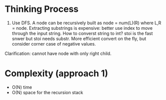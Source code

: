 # Thinking Process 

1. Use DFS. A node can be recursively built as node = num(L)(R) where L,R = node. Extracting substrings is expensive: better use index to move through the input string. How to converst string to int? stoi is the fast snwer but stoi needs substr. More efficient convert on the fly, but consider corner case of negative values.

Clarification: cannot have node with only right child.

# Complexity (approach 1)

* O(N) time
* O(N) space for the recursion stack






